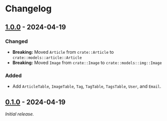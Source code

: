 # Changelog

## [1.0.0] - 2024-04-19


### Changed

- **Breaking:** Moved `Article` from `crate::Article` to `crate::models::article::Article`
- **Breaking:** Moved `Image` from `crate::Image` to `crate::models::img::Image`


### Added

- Add `ArticleTable`, `ImageTable`, `Tag`, `TagTable`, `TagsTable`, `User`, and `Email`.


## [0.1.0] - 2024-04-19

_Initial release._


[0.1.0]: https://github.com/Neelzee/nilsmf-lib/releases/tag/v0.1.0
[1.0.0]: https://github.com/Neelzee/nilsmf-lib/releases/tag/v1.0.0
